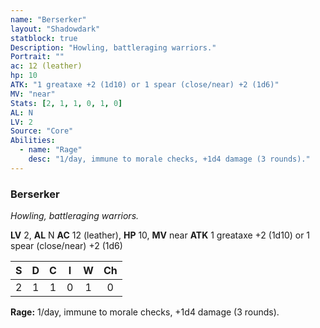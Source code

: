 ```yaml
---
name: "Berserker"
layout: "Shadowdark"
statblock: true
Description: "Howling, battleraging warriors."
Portrait: ""
ac: 12 (leather)
hp: 10
ATK: "1 greataxe +2 (1d10) or 1 spear (close/near) +2 (1d6)"
MV: "near"
Stats: [2, 1, 1, 0, 1, 0]
AL: N
LV: 2
Source: "Core"
Abilities:
  - name: "Rage"
    desc: "1/day, immune to morale checks, +1d4 damage (3 rounds)."
---
```


### Berserker

_Howling, battleraging warriors._

**LV** 2, **AL** N
**AC** 12 (leather), **HP** 10, **MV** near
**ATK** 1 greataxe +2 (1d10) or 1 spear (close/near) +2 (1d6)

|  S  |  D  |  C  |  I  |  W  |  Ch  |
|:---:|:---:|:---:|:---:|:---:|:----:|
| 2 | 1 | 1 | 0 | 1 | 0 |

**Rage:** 1/day, immune to morale checks, +1d4 damage (3 rounds).

